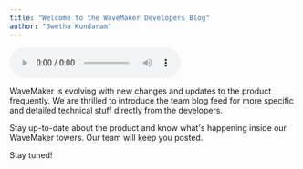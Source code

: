 ```yaml
---
title: "Welcome to the WaveMaker Developers Blog"
author: "Swetha Kundaram"
---
```


<audio controls>
  <source src="/learn/audio/2019-11-01-developers-team-blog.md.mp3" type="audio/mpeg">
  Your browser does not support the audio element.
</audio>

WaveMaker is evolving with new changes and updates to the product frequently. We are thrilled to introduce the team blog feed for more specific and detailed technical stuff directly from the developers. 

Stay up-to-date about the product and know what's happening inside our WaveMaker towers. Our team will keep you posted.

Stay tuned! 



